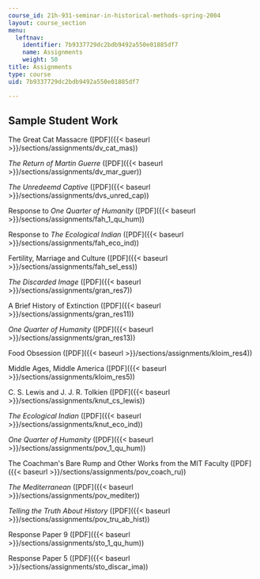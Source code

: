 ```yaml
---
course_id: 21h-931-seminar-in-historical-methods-spring-2004
layout: course_section
menu:
  leftnav:
    identifier: 7b9337729dc2bdb9492a550e01885df7
    name: Assignments
    weight: 50
title: Assignments
type: course
uid: 7b9337729dc2bdb9492a550e01885df7

---
```


Sample Student Work
-------------------

The Great Cat Massacre ([PDF]({{< baseurl >}}/sections/assignments/dv_cat_mas))

_The Return of Martin Guerre_ ([PDF]({{< baseurl >}}/sections/assignments/dv_mar_guer))

_The Unredeemd Captive_ ([PDF]({{< baseurl >}}/sections/assignments/dvs_unred_cap))

Response to _One Quarter of Humanity_ ([PDF]({{< baseurl >}}/sections/assignments/fah_1_qu_hum))

Response to _The Ecological Indian_ ([PDF]({{< baseurl >}}/sections/assignments/fah_eco_ind))

Fertility, Marriage and Culture ([PDF]({{< baseurl >}}/sections/assignments/fah_sel_ess))

_The Discarded Image_ ([PDF]({{< baseurl >}}/sections/assignments/gran_res7))

A Brief History of Extinction ([PDF]({{< baseurl >}}/sections/assignments/gran_res11))

_One Quarter of Humanity_ ([PDF]({{< baseurl >}}/sections/assignments/gran_res13))

Food Obsession ([PDF]({{< baseurl >}}/sections/assignments/kloim_res4))

Middle Ages, Middle America ([PDF]({{< baseurl >}}/sections/assignments/kloim_res5))

C. S. Lewis and J. J. R. Tolkien ([PDF]({{< baseurl >}}/sections/assignments/knut_cs_lewis))

_The Ecological Indian_ ([PDF]({{< baseurl >}}/sections/assignments/knut_eco_ind))

_One Quarter of Humanity_ ([PDF]({{< baseurl >}}/sections/assignments/pov_1_qu_hum))

The Coachman's Bare Rump and Other Works from the MIT Faculty ([PDF]({{< baseurl >}}/sections/assignments/pov_coach_ru))

_The Mediterranean_ ([PDF]({{< baseurl >}}/sections/assignments/pov_mediter))

_Telling the Truth About History_ ([PDF]({{< baseurl >}}/sections/assignments/pov_tru_ab_hist))

Response Paper 9 ([PDF]({{< baseurl >}}/sections/assignments/sto_1_qu_hum))

Response Paper 5 ([PDF]({{< baseurl >}}/sections/assignments/sto_discar_ima))